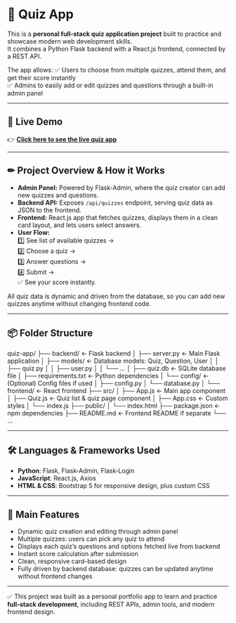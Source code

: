 # 🌟 Quiz App

This is a **personal full-stack quiz application project** built to practice and showcase modern web development skills.  
It combines a Python Flask backend with a React.js frontend, connected by a REST API.

The app allows:
✅ Users to choose from multiple quizzes, attend them, and get their score instantly  
✅ Admins to easily add or edit quizzes and questions through a built-in admin panel

---

## 🚀 **Live Demo**
👉 [**Click here to see the live quiz app**](https://your-frontend-link.vercel.app)

---

## ✏ **Project Overview & How it Works**
- **Admin Panel:** Powered by Flask‑Admin, where the quiz creator can add new quizzes and questions.  
- **Backend API:** Exposes `/api/quizzes` endpoint, serving quiz data as JSON to the frontend.
- **Frontend:** React.js app that fetches quizzes, displays them in a clean card layout, and lets users select answers.
- **User Flow:**  
  1️⃣ See list of available quizzes →  
  2️⃣ Choose a quiz →  
  3️⃣ Answer questions →  
  4️⃣ Submit →  
  ✅ See your score instantly.

All quiz data is dynamic and driven from the database, so you can add new quizzes anytime without changing frontend code.

---

## 📦 **Folder Structure**

quiz-app/
├── backend/ ← Flask backend
│ ├── server.py ← Main Flask application
│ ├── models/ ← Database models: Quiz, Question, User
│ │ ├── quiz.py
│ │ ├── user.py
│ │ └── ...
│ ├── quiz.db ← SQLite database file
│ ├── requirements.txt ← Python dependencies
│ └── config/ ← (Optional) Config files if used
│ ├── config.py
│ └── database.py
│
└── frontend/ ← React frontend
├── src/
│ ├── App.js ← Main app component
│ ├── Quiz.js ← Quiz list & quiz page component
│ ├── App.css ← Custom styles
│ └── index.js
├── public/
│ └── index.html
├── package.json ← npm dependencies
├── README.md ← Frontend README if separate
└── ...

---

## 🛠 **Languages & Frameworks Used**
- **Python**: Flask, Flask‑Admin, Flask‑Login
- **JavaScript**: React.js, Axios
- **HTML & CSS**: Bootstrap 5 for responsive design, plus custom CSS

---

## 🌱 **Main Features**
- Dynamic quiz creation and editing through admin panel
- Multiple quizzes: users can pick any quiz to attend
- Displays each quiz’s questions and options fetched live from backend
- Instant score calculation after submission
- Clean, responsive card-based design
- Fully driven by backend database: quizzes can be updated anytime without frontend changes

---

✅ This project was built as a personal portfolio app to learn and practice **full‑stack development**, including REST APIs, admin tools, and modern frontend design.

